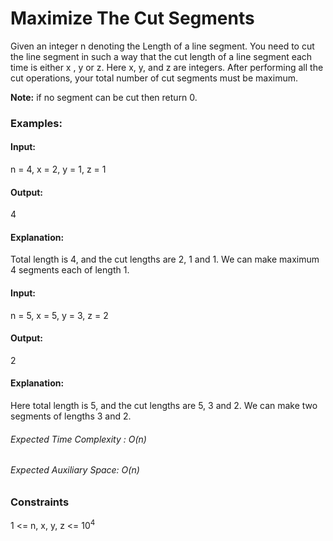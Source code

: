 # Maximize The Cut Segments
Given an integer n denoting the Length of a line segment. You need to cut the line segment in such a way that the cut length of a line segment each time is either x , y or z. Here x, y, and z are integers.
After performing all the cut operations, your total number of cut segments must be maximum.

**Note:** if no segment can be cut then return 0.

### Examples:
#### Input: 
n = 4, x = 2, y = 1, z = 1
#### Output:
4
#### Explanation:
Total length is 4, and the cut
lengths are 2, 1 and 1.  We can make
maximum 4 segments each of length 1.

#### Input:
n = 5, x = 5, y = 3, z = 2
#### Output:
2
#### Explanation:
Here total length is 5, and
the cut lengths are 5, 3 and 2. We can
make two segments of lengths 3 and 2.

###### Expected Time Complexity : O(n)
###### Expected Auxiliary Space: O(n)

### Constraints
1 <= n, x, y, z <= $`10^4`$


